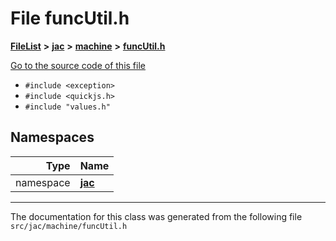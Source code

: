 

# File funcUtil.h



[**FileList**](files.md) **>** [**jac**](dir_256037ad7d0c306238e2bc4f945d341d.md) **>** [**machine**](dir_10e7d6e7bc593e38e57ffe1bab5ed259.md) **>** [**funcUtil.h**](funcUtil_8h.md)

[Go to the source code of this file](funcUtil_8h_source.md)



* `#include <exception>`
* `#include <quickjs.h>`
* `#include "values.h"`













## Namespaces

| Type | Name |
| ---: | :--- |
| namespace | [**jac**](namespacejac.md) <br> |





















































------------------------------
The documentation for this class was generated from the following file `src/jac/machine/funcUtil.h`

